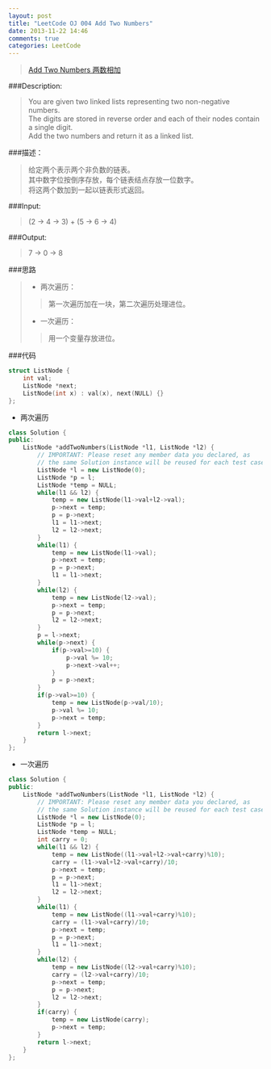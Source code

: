 ```yaml
---
layout: post
title: "LeetCode OJ 004 Add Two Numbers"
date: 2013-11-22 14:46
comments: true
categories: LeetCode
---
```

>[Add Two Numbers 两数相加](http://oj.leetcode.com/problems/add-two-numbers/)

###Description:
>You are given two linked lists representing two non-negative numbers.  
>The digits are stored in reverse order and each of their nodes contain a single digit.  
>Add the two numbers and return it as a linked list.
<!--more-->
###描述：
>给定两个表示两个非负数的链表。  
>其中数字位按倒序存放，每个链表结点存放一位数字。  
>将这两个数加到一起以链表形式返回。

###Input:
>(2 -> 4 -> 3) + (5 -> 6 -> 4)

###Output:
>7 -> 0 -> 8

###思路
>* 两次遍历：  
>>第一次遍历加在一块，第二次遍历处理进位。  
>* 一次遍历：    
>>用一个变量存放进位。  

###代码

```cpp ListNode
struct ListNode {
    int val;
    ListNode *next;
    ListNode(int x) : val(x), next(NULL) {}
};
```

* 两次遍历

```cpp Add Two Numbers
class Solution {
public:
    ListNode *addTwoNumbers(ListNode *l1, ListNode *l2) {
        // IMPORTANT: Please reset any member data you declared, as
        // the same Solution instance will be reused for each test case.
        ListNode *l = new ListNode(0);
        ListNode *p = l;
        ListNode *temp = NULL;
        while(l1 && l2) {
        	temp = new ListNode(l1->val+l2->val);
        	p->next = temp;
        	p = p->next;
        	l1 = l1->next;
        	l2 = l2->next;
        }
        while(l1) {
        	temp = new ListNode(l1->val);
        	p->next = temp;
        	p = p->next;
        	l1 = l1->next;
        }
        while(l2) {
        	temp = new ListNode(l2->val);
        	p->next = temp;
        	p = p->next;
        	l2 = l2->next;
        }
        p = l->next;
        while(p->next) {
        	if(p->val>=10) {
        		p->val %= 10;
        		p->next->val++;
        	}
        	p = p->next;
        }
        if(p->val>=10) {
        	temp = new ListNode(p->val/10);
        	p->val %= 10;
        	p->next = temp;
        }
        return l->next;
    }
};
```

* 一次遍历

```cpp Add Two Numbers
class Solution {
public:
    ListNode *addTwoNumbers(ListNode *l1, ListNode *l2) {
        // IMPORTANT: Please reset any member data you declared, as
        // the same Solution instance will be reused for each test case.
        ListNode *l = new ListNode(0);
        ListNode *p = l;
        ListNode *temp = NULL;
        int carry = 0;
        while(l1 && l2) {
        	temp = new ListNode((l1->val+l2->val+carry)%10);
            carry = (l1->val+l2->val+carry)/10;
        	p->next = temp;
        	p = p->next;
        	l1 = l1->next;
        	l2 = l2->next;
        }
        while(l1) {
        	temp = new ListNode((l1->val+carry)%10);
            carry = (l1->val+carry)/10;
        	p->next = temp;
        	p = p->next;
        	l1 = l1->next;
        }
        while(l2) {
        	temp = new ListNode((l2->val+carry)%10);
            carry = (l2->val+carry)/10;
        	p->next = temp;
        	p = p->next;
        	l2 = l2->next;
        }
        if(carry) {
        	temp = new ListNode(carry);
        	p->next = temp;
        }
        return l->next;
    }
};
```
